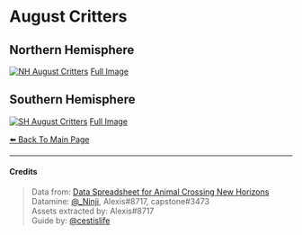 # August Critters

<head>
    <meta name="twitter:site" content="@cestislife"/>
    <meta name="twitter:title" content="cestislife's Critter Schedule: August"/>
    <meta name="twitter:image" content="https://cestislife.github.io/card.png"/>
</head>

## Northern Hemisphere
[![NH August Critters](https://cestislife.github.io/img/NH_august.png)](https://cestislife.github.io/img/NH_august.png)
[Full Image](https://cestislife.github.io/img/NH_august.png)

## Southern Hemisphere
[![SH August Critters](https://cestislife.github.io/img/SH_august.png)](https://cestislife.github.io/img/SH_august.png)
[Full Image](https://cestislife.github.io/img/SH_august.png)

[⬅️ Back To Main Page](https://cestislife.github.io)

***

#### Credits
> Data from: [Data Spreadsheet for Animal Crossing New Horizons](https://tinyurl.com/acnh-sheet)   
> Datamine: [@_Ninji](https://twitter.com/_ninji), Alexis#8717, capstone#3473   
> Assets extracted by: Alexis#8717   
> Guide by: [@cestislife](https://twitter.com/cestislife)
